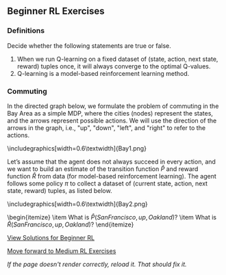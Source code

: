 ## Beginner RL Exercises

### Definitions
Decide whether the following statements are true or false.
1. When we run Q-learning on a fixed dataset of (state, action, next state, reward) tuples once, it will always converge to the optimal Q-values. 
2. Q-learning is a model-based reinforcement learning method. 

### Commuting
In the directed graph below, we formulate the problem of commuting in the Bay Area as a simple MDP, where the cities (nodes) represent the states, and the arrows represent possible actions. We will use the direction of the arrows in the graph, i.e., "up", "down", "left", and "right" to refer to the actions.

\includegraphics[width=0.6\textwidth]{Bay1.png}

Let’s assume that the agent does not always succeed in every action, and we want to build an estimate of the transition function $\hat{P}$ and reward function $\hat{R}$ from data (for model-based reinforcement learning). The agent follows some policy $\pi$ to collect a dataset of (current state, action, next state, reward) tuples, as listed below.

\includegraphics[width=0.6\textwidth]{Bay2.png}

\begin{itemize}
    \item What is $\hat{P}(San Francisco, up, Oakland)$?
    \item What is $\hat{R}(San Francisco, up, Oakland)$?
\end{itemize}


[View Solutions for Beginner RL](https://github.com/UMdecisionsupport/DecisionSupport2023/blob/main/RL/Solutions/Beginner_Solutions.md)

[Move forward to Medium RL Exercises](https://github.com/UMdecisionsupport/DecisionSupport2023/blob/main/RL/Medium.md)

*If the page doesn't render correctly, reload it. That should fix it.*
